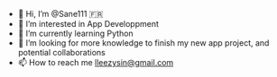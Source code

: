 - 👋 Hi, I’m @Sane111 🇫🇷
- 👀 I’m interested in App Developpment
- 🌱 I’m currently learning Python
- 💞️ I’m looking for more knowledge to finish my new app project, and potential collaborations
- 📫 How to reach me lleezysin@gmail.com

<!---
Sane111/Sane111 is a ✨ special ✨ repository because its `README.md` (this file) appears on your GitHub profile.
You can click the Preview link to take a look at your changes.
--->
